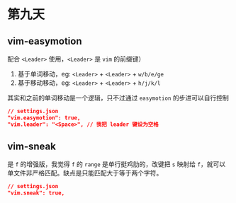 # 第九天

## vim-easymotion

配合 `<Leader>` 使用，`<Leader>` 是 `vim` 的前缀键）

1. 基于单词移动，eg: `<Leader>` + `<Leader>` + `w/b/e/ge`
2. 基于移动移动，eg: `<Leader>` + `<Leader>` + `h/j/k/l`

其实和之前的单词移动是一个逻辑，只不过通过 `easymotion` 的步进可以自行控制

```json
// settings.json
"vim.easymotion": true,
"vim.leader": "<Space>", // 我把 leader 键设为空格
```

## vim-sneak

是 `f` 的增强版，我觉得 `f` 的 `range` 是单行挺鸡肋的，改键把 `s` 映射给 `f`，就可以单文件非严格匹配。缺点是只能匹配大于等于两个字符。

```json
// settings.json
"vim.sneak": true,
```
